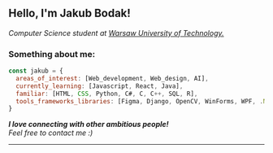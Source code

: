 <h2> Hello, I'm Jakub Bodak!</h2>
<p><em>Computer Science student at <a href="https://www.pw.edu.pl/">Warsaw University of Technology.</a></em></p>

### Something about me:

```javascript
const jakub = {
  areas_of_interest: [Web_development, Web_design, AI],
  currently_learning: [Javascript, React, Java],
  familiar: [HTML, CSS, Python, C#, C, C++, SQL, R],
  tools_frameworks_libraries: [Figma, Django, OpenCV, WinForms, WPF, .NET]
}
```
<em><b>I love connecting with other ambitious people!</b>
<br>Feel free to contact me :)</b></em>

---
